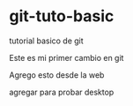 # git-tuto-basic
tutorial basico de git

Este es mi primer cambio en git

Agrego esto desde la web

agregar para probar desktop
